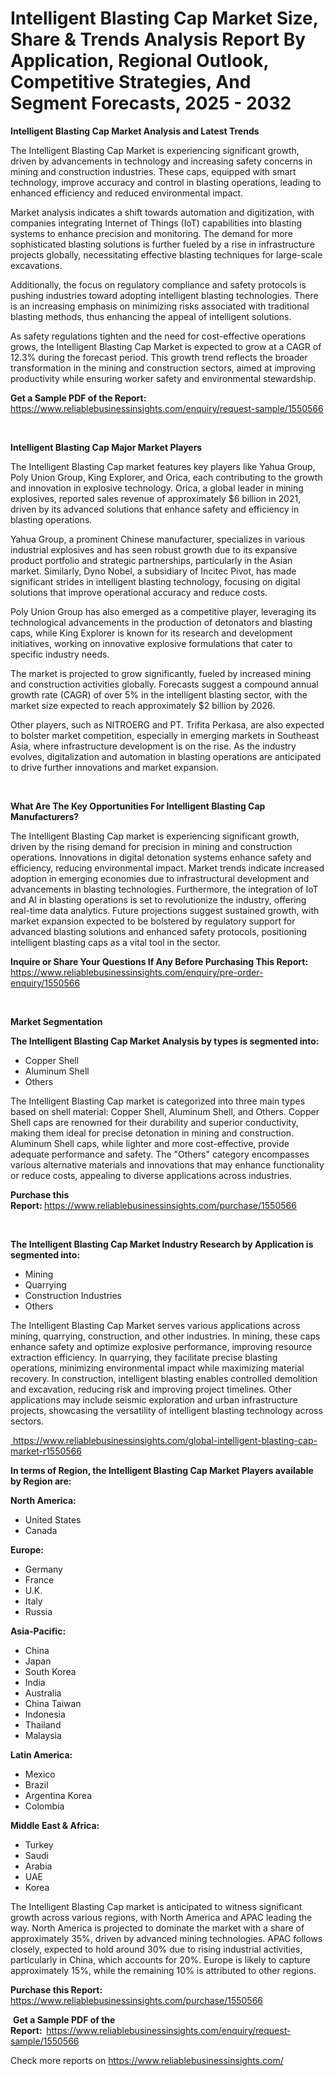 <p><h1>Intelligent Blasting Cap Market Size, Share & Trends Analysis Report By Application, Regional Outlook, Competitive Strategies, And Segment Forecasts, 2025 - 2032</h1></p><p><strong>Intelligent Blasting Cap Market Analysis and Latest Trends</strong></p>
<p><p>The Intelligent Blasting Cap Market is experiencing significant growth, driven by advancements in technology and increasing safety concerns in mining and construction industries. These caps, equipped with smart technology, improve accuracy and control in blasting operations, leading to enhanced efficiency and reduced environmental impact. </p><p>Market analysis indicates a shift towards automation and digitization, with companies integrating Internet of Things (IoT) capabilities into blasting systems to enhance precision and monitoring. The demand for more sophisticated blasting solutions is further fueled by a rise in infrastructure projects globally, necessitating effective blasting techniques for large-scale excavations.</p><p>Additionally, the focus on regulatory compliance and safety protocols is pushing industries toward adopting intelligent blasting technologies. There is an increasing emphasis on minimizing risks associated with traditional blasting methods, thus enhancing the appeal of intelligent solutions. </p><p>As safety regulations tighten and the need for cost-effective operations grows, the Intelligent Blasting Cap Market is expected to grow at a CAGR of 12.3% during the forecast period. This growth trend reflects the broader transformation in the mining and construction sectors, aimed at improving productivity while ensuring worker safety and environmental stewardship.</p></p>
<p><strong>Get a Sample PDF of the Report:&nbsp;</strong> <a href="https://www.reliablebusinessinsights.com/enquiry/request-sample/1550566?utm_campaign=2624&utm_medium=2&utm_source=Github&utm_content=ia&utm_term=27022025&utm_id=intelligent-blasting-cap">https://www.reliablebusinessinsights.com/enquiry/request-sample/1550566</a></p>
<p>&nbsp;</p>
<p><strong>Intelligent Blasting Cap Major Market Players</strong></p>
<p><p>The Intelligent Blasting Cap market features key players like Yahua Group, Poly Union Group, King Explorer, and Orica, each contributing to the growth and innovation in explosive technology. Orica, a global leader in mining explosives, reported sales revenue of approximately $6 billion in 2021, driven by its advanced solutions that enhance safety and efficiency in blasting operations.</p><p>Yahua Group, a prominent Chinese manufacturer, specializes in various industrial explosives and has seen robust growth due to its expansive product portfolio and strategic partnerships, particularly in the Asian market. Similarly, Dyno Nobel, a subsidiary of Incitec Pivot, has made significant strides in intelligent blasting technology, focusing on digital solutions that improve operational accuracy and reduce costs.</p><p>Poly Union Group has also emerged as a competitive player, leveraging its technological advancements in the production of detonators and blasting caps, while King Explorer is known for its research and development initiatives, working on innovative explosive formulations that cater to specific industry needs.</p><p>The market is projected to grow significantly, fueled by increased mining and construction activities globally. Forecasts suggest a compound annual growth rate (CAGR) of over 5% in the intelligent blasting sector, with the market size expected to reach approximately $2 billion by 2026.</p><p>Other players, such as NITROERG and PT. Trifita Perkasa, are also expected to bolster market competition, especially in emerging markets in Southeast Asia, where infrastructure development is on the rise. As the industry evolves, digitalization and automation in blasting operations are anticipated to drive further innovations and market expansion.</p></p>
<p>&nbsp;</p>
<p><strong>What Are The Key Opportunities For Intelligent Blasting Cap Manufacturers?</strong></p>
<p><p>The Intelligent Blasting Cap market is experiencing significant growth, driven by the rising demand for precision in mining and construction operations. Innovations in digital detonation systems enhance safety and efficiency, reducing environmental impact. Market trends indicate increased adoption in emerging economies due to infrastructural development and advancements in blasting technologies. Furthermore, the integration of IoT and AI in blasting operations is set to revolutionize the industry, offering real-time data analytics. Future projections suggest sustained growth, with market expansion expected to be bolstered by regulatory support for advanced blasting solutions and enhanced safety protocols, positioning intelligent blasting caps as a vital tool in the sector.</p></p>
<p><strong>Inquire or Share Your Questions If Any Before Purchasing This Report:</strong> <a href="https://www.reliablebusinessinsights.com/enquiry/pre-order-enquiry/1550566?utm_campaign=2624&utm_medium=2&utm_source=Github&utm_content=ia&utm_term=27022025&utm_id=intelligent-blasting-cap">https://www.reliablebusinessinsights.com/enquiry/pre-order-enquiry/1550566</a></p>
<p>&nbsp;</p>
<p><strong>Market Segmentation</strong></p>
<p><strong>The Intelligent Blasting Cap Market Analysis by types is segmented into:</strong></p>
<p><ul><li>Copper Shell</li><li>Aluminum Shell</li><li>Others</li></ul></p>
<p><p>The Intelligent Blasting Cap market is categorized into three main types based on shell material: Copper Shell, Aluminum Shell, and Others. Copper Shell caps are renowned for their durability and superior conductivity, making them ideal for precise detonation in mining and construction. Aluminum Shell caps, while lighter and more cost-effective, provide adequate performance and safety. The "Others" category encompasses various alternative materials and innovations that may enhance functionality or reduce costs, appealing to diverse applications across industries.</p></p>
<p><strong>Purchase this Report:&nbsp;</strong><a href="https://www.reliablebusinessinsights.com/purchase/1550566?utm_campaign=2624&utm_medium=2&utm_source=Github&utm_content=ia&utm_term=27022025&utm_id=intelligent-blasting-cap">https://www.reliablebusinessinsights.com/purchase/1550566</a></p>
<p>&nbsp;</p>
<p><strong>The Intelligent Blasting Cap Market Industry Research by Application is segmented into:</strong></p>
<p><ul><li>Mining</li><li>Quarrying</li><li>Construction Industries</li><li>Others</li></ul></p>
<p><p>The Intelligent Blasting Cap Market serves various applications across mining, quarrying, construction, and other industries. In mining, these caps enhance safety and optimize explosive performance, improving resource extraction efficiency. In quarrying, they facilitate precise blasting operations, minimizing environmental impact while maximizing material recovery. In construction, intelligent blasting enables controlled demolition and excavation, reducing risk and improving project timelines. Other applications may include seismic exploration and urban infrastructure projects, showcasing the versatility of intelligent blasting technology across sectors.</p></p>
<p><a href="https://www.reliablebusinessinsights.com/global-intelligent-blasting-cap-market-r1550566?utm_campaign=2624&utm_medium=2&utm_source=Github&utm_content=ia&utm_term=27022025&utm_id=intelligent-blasting-cap">&nbsp;https://www.reliablebusinessinsights.com/global-intelligent-blasting-cap-market-r1550566</a></p>
<p><strong>In terms of Region, the Intelligent Blasting Cap Market Players available by Region are:</strong></p>
<p>
    <p> <strong> North America: </strong>
        <ul>
            <li>United States</li>
            <li>Canada</li>
        </ul>
        </p> 
    <p> <strong> Europe: </strong>
        <ul>
            <li>Germany</li>
            <li>France</li>
            <li>U.K.</li>
            <li>Italy</li>
            <li>Russia</li>
        </ul>
        </p> 
    <p> <strong> Asia-Pacific: </strong>
        <ul>
            <li>China</li>
            <li>Japan</li>
            <li>South Korea</li>
            <li>India</li>
            <li>Australia</li>
            <li>China Taiwan</li>
            <li>Indonesia</li>
            <li>Thailand</li>
            <li>Malaysia</li>
        </ul>
        </p> 
    <p> <strong> Latin America: </strong>
        <ul>
            <li>Mexico</li>
            <li>Brazil</li>
            <li>Argentina Korea</li>
            <li>Colombia</li>
        </ul>
        </p> 
    <p> <strong> Middle East & Africa: </strong>
        <ul>
            <li>Turkey</li>
            <li>Saudi</li>
            <li>Arabia</li>
            <li>UAE</li>
            <li>Korea</li>
        </ul>
    </p>
    </p>
<p><p>The Intelligent Blasting Cap market is anticipated to witness significant growth across various regions, with North America and APAC leading the way. North America is projected to dominate the market with a share of approximately 35%, driven by advanced mining technologies. APAC follows closely, expected to hold around 30% due to rising industrial activities, particularly in China, which accounts for 20%. Europe is likely to capture approximately 15%, while the remaining 10% is attributed to other regions.</p></p>
<p><strong>Purchase this Report: </strong><a href="https://www.reliablebusinessinsights.com/purchase/1550566?utm_campaign=2624&utm_medium=2&utm_source=Github&utm_content=ia&utm_term=27022025&utm_id=intelligent-blasting-cap">https://www.reliablebusinessinsights.com/purchase/1550566</a></p>
<p>&nbsp;<strong>Get a Sample PDF of the Report:&nbsp;&nbsp;</strong><a href="https://www.reliablebusinessinsights.com/enquiry/request-sample/1550566?utm_campaign=2624&utm_medium=2&utm_source=Github&utm_content=ia&utm_term=27022025&utm_id=intelligent-blasting-cap">https://www.reliablebusinessinsights.com/enquiry/request-sample/1550566</a></p>
<p><strong></strong></p>
<p>Check more reports on <a href="https://www.reliablebusinessinsights.com/?utm_campaign=2624&utm_medium=2&utm_source=Github&utm_content=ia&utm_term=27022025&utm_id=intelligent-blasting-cap">https://www.reliablebusinessinsights.com/</a></p>